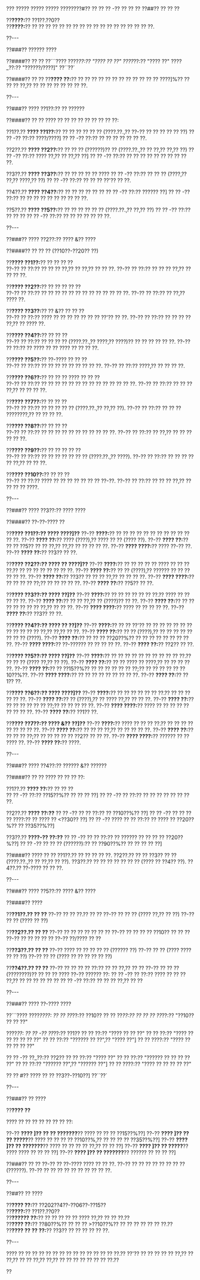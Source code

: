 ??? ????? ????? ????? ????????#?? ?? ?? ?? -?? ?? ?? ??
??##?? ?? ?? ??

??**????:**?? ??1??.??0??  
??**????:**?? ?? ?? ?? ?? ?? ?? ?? ?? ?? ?? ?? ?? ?? ?? ?? ?? ?? ??.

??---

??###?? ?????? ????

??####?? ?? ??
??```????
????_??:?? "???? ?? ??"
????_??:?? "???? ??"
????_??:?? "??????/????]"
??``??`

??####?? ?? ??
??**???? ??:**?? ?? ?? ?? ?? ?? ?? ?? ?? ?? ?? ?? ?? ????]%?? ?? ?? ?? ??,?? ?? ?? ?? ?? ?? ?? ?? ??.

??---

??###?? ???? ??1??:?? ?? ??????

??####?? ?? ??
???? ?? ?? ?? ?? ?? ?? ?? ?? ??:

??1??.?? **???? ??1??:**?? ?? ?? ?? ?? ?? ?? (????.??.,?? ??-?? ?? ?? ?? ?? ?? ??)
??  ?? -?? ??:?? ????/????]
??  ?? -?? ??:?? ?? ?? ?? ?? ?? ?? ??.

??2??.?? **???? ??2??:**?? ?? ?? ?? (??????)?? ?? (????.??.,?? ?? ??,?? ??,?? ??)
??  ?? -?? ??:?? ???? ??,?? ?? ??,?? ??]
??  ?? -?? ??:?? ?? ?? ?? ?? ?? ?? ?? ?? ?? ??.

??3??.?? **???? ??3??:**?? ?? ?? ?? ?? ?? ????
??  ?? -?? ??:?? ?? ?? ?? (????,?? ??,?? ????,?? ??)
??  ?? -?? ??:?? ?? ?? ?? ??'?? ?? ??.

??4??.?? **???? ??4??:**?? ?? ?? ?? ?? ?? ??
??  ?? -?? ??:?? ?????? ??]
??  ?? -?? ??:?? ?? ?? ?? ?? ?? ?? ?? ?? ?? ??.

??5??.?? **???? ??5??:**?? ?? ?? ?? ?? ?? ?? (????.??.,?? ??,?? ??)
??  ?? -?? ??:?? ?? ?? ??
??  ?? -?? ??:?? ?? ?? ?? ?? ?? ?? ??.

??---

??###?? ???? ??2??:?? ???? &?? ????

??####?? ?? ?? ?? (??10??-??20?? ??)

??**???? ??1??:**?? ?? ?? ?? ??  
??-?? ?? ??:?? ?? ?? ?? ??,?? ?? ??,?? ?? ?? ??.
??-?? ?? ??:?? ?? ?? ?? ??,?? ?? ?? ?? ??.

??**???? ??2??:**?? ?? ?? ?? ?? ??  
??-?? ?? ??:?? ?? ?? ?? ?? ?? ?? ?? ?? ?? ?? ?? ?? ??.
??-?? ?? ??:?? ?? ??,?? ???? ??.

??**???? ??3??:**?? ?? &?? ?? ?? ??  
??-?? ?? ??:?? ???? ?? ?? ?? ?? ?? ?? ?? ??'?? ?? ??.
??-?? ?? ??:?? ?? ?? ?? ?? ??,?? ?? ???? ??.

??**???? ??4??:**?? ?? ?? ??  
??-?? ?? ??:?? ?? ?? ?? ?? (????.??.,?? ????,?? ????)?? ?? ?? ?? ?? ?? ??.
??-?? ?? ??:?? ?? ???? ?? ?? ???? ?? ?? ?? ??.

??**???? ??5??:**?? ??-???? ?? ?? ??  
??-?? ?? ??:?? ?? ?? ?? ?? ?? ?? ?? ?? ??.
??-?? ?? ??:?? ????,?? ?? ?? ?? ??.

??**???? ??6??:**?? ?? ?? ?? ???? ?? ?? ??  
??-?? ?? ??:?? ?? ?? ?? ?? ?? ?? ?? ?? ?? ?? ?? ?? ?? ??.
??-?? ?? ??:?? ?? ?? ?? ??,?? ?? ?? ?? ??.

??**???? ??7??:**?? ?? ?? ??  
??-?? ?? ??:?? ?? ?? ?? ?? ?? (????.??.,?? ??,?? ??).
??-?? ?? ??:?? ?? ?? ?? ????????,?? ?? ?? ?? ??.

??**???? ??8??:**?? ?? ?? ??  
??-?? ?? ??:?? ?? ?? ?? ?? ?? ?? ?? ?? ?? ?? ??.
??-?? ?? ??:?? ?? ??,?? ?? ?? ?? ?? ?? ??.

??**???? ??9??:**?? ?? ?? ?? ?? ??  
??-?? ?? ??:?? ?? ?? ?? ?? ?? ?? ?? (????.??.,?? ????).
??-?? ?? ??:?? ?? ?? ?? ?? ?? ??,?? ?? ?? ??.

??**???? ??10??:**?? ?? ?? ??  
??-?? ?? ??:?? ???? ?? ?? ?? ?? ?? ?? ?? ??-??.
??-?? ?? ??:?? ?? ?? ?? ??,?? ?? ?? ?? ?? ????.

??---

??###?? ???? ??3??:?? ???? ????

??####?? ??-??-???? ??

??**???? ??1??:?? ???? ????]??**
??-?? **????:**?? ?? ?? ?? ?? ?? ?? ?? ?? ?? ?? ?? ?? ??.
??-?? **???? ??:**?? ???? (????),?? ???? ?? ?? (???? ??).
??-?? **???? ??:**?? ?? ?? ??5?? ?? ?? ??,?? ??,?? ?? ?? ?? ?? ??.
??-?? **???? ????:**?? ???? ??-?? ??.
??-?? **???? ??:**?? ??3?? ?? ??.

??**???? ??2??:?? ???? ?? ????]??**
??-?? **????:**?? ?? ?? ?? ?? ?? ???? ?? ?? ?? ??.?? ?? ?? ?? ?? ?? ?? ?? ??.
??-?? **???? ??:**?? ?? ?? (????),?? ?????? ?? ?? ?? ?? ?? ??.
??-?? **???? ??:**?? ??3?? ?? ?? ?? ??,?? ?? ?? ?? ??.
??-?? **???? ????:**?? ?? ?? ?? ?? ??;?? ?? ?? ?? ?? ??.
??-?? **???? ??:**?? ??5?? ?? ??.

??**???? ??3??:?? ???? ??]??**
??-?? **????:**?? ?? ?? ?? ?? ?? ?? ??.?? ???? ?? ?? ?? ?? ??.
??-?? **???? ??:**?? ?? ?? ??,?? ?? (????)?? ?? ??.
??-?? **???? ??:**?? ?? ?? ?? ?? ?? ?? ?? ??,?? ?? ?? ??.
??-?? **???? ????:**?? ???? ?? ?? ?? ?? ??.
??-?? **???? ??:**?? ??3?? ?? ??.

??**???? ??4??:?? ???? ?? ??]??**
??-?? **????:**?? ?? ?? ??'?? ?? ?? ?? ?? ?? ?? ?? ?? ?? ?? ?? ?? ??,?? ??,?? ?? ??.
??-?? **???? ??:**?? ?? ?? (????),?? ?? ?? ?? ?? ?? ?? ?? ?? (????).
??-?? **???? ??:**?? ?? ?? ?? ??20??%?? ?? ?? ?? ?? ?? ?? ?? ?? ??.
??-?? **???? ????:**?? ??-?????? ?? ?? ?? ?? ??.
??-?? **???? ??:**?? ??2?? ?? ??.

??**???? ??5??:?? ???? ??]??**
??-?? **????:**?? ?? ?? ?? ?? ?? ?? ?? ?? ?? ?? ??.?? ?? ?? ?? (???? ??,?? ?? ??).
??-?? **???? ??:**?? ?? ?? ???? ?? ????,?? ?? ?? ?? ?? ??.
??-?? **???? ??:**?? ?? ??15??%?? ?? ?? ?? ?? ?? ?? ??;?? ?? ?? ?? ?? ?? ??10??%??.
??-?? **???? ????:**?? ?? ?? ?? ?? ?? ?? ?? ?? ??.
??-?? **???? ??:**?? ??1?? ??.

??**???? ??6??:?? ???? ????]??**
??-?? **????:**?? ?? ?? ?? ?? ?? ?? ??.?? ?? ?? ?? ?? ?? ??.
??-?? **???? ??:**?? ?? (????),?? ?? ???? ??,?? ?? ?? ??.
??-?? **???? ??:**?? ?? ?? ?? ?? ?? ?? ??;?? ?? ?? ?? ?? ??.
??-?? **???? ????:**?? ???? ?? ?? ?? ?? ?? ?? ?? ?? ??.
??-?? **???? ??:**?? ??1?? ??.

??**???? ??7??:?? ???? &?? ??]??**
??-?? **????:**?? ???? ?? ?? ?? ??.?? ?? ?? ?? ?? ?? ?? ?? ?? ??.
??-?? **???? ??:**?? ?? ?? ?? ??,?? ?? ?? ?? ?? ??.
??-?? **???? ??:**?? ?? ?? ?? ??;?? ?? ?? ?? ?? ?? ??2?? ?? ?? ??.
??-?? **???? ????:**?? ?????? ?? ?? ???? ??.
??-?? **???? ??:**?? ????.

??---

??###?? ???? ??4??:?? ?????? &?? ??????

??####?? ?? ??
???? ?? ?? ?? ??:

??1??.?? **???? ??:**?? ?? ?? ??  
??  ?? -?? ??:?? ??15??%?? ?? ?? ?? ??]
??  ?? -?? ?? ??:?? ?? ?? ?? ?? ?? ?? ?? ??.

??2??.?? **???? ??:??**
??  ?? -?? ?? ?? ??:?? ?? ??10??%?? ??]
??  ?? -?? ?? ?? ?? ?? ????:?? ?? ???? ?? <??30?? ??]
??  ?? -?? ???? ?? ?? ??:?? ?? ???? ?? ??20??%?? ?? ??35??%??]

??3??.?? **????-?? ??:??**
??  ?? -?? ?? ?? ??:?? ?? ?????? ?? ?? ?? ?? ??20??%??]
??  ?? -?? ?? ?? ?? (??????):?? ?? ??90??%?? ?? ?? ?? ?? ??]

??####?? ???? ?? ??
??1??.?? ?? ?? ?? ?? ??.
??2??.?? ?? ?? ??3?? ?? ?? (????.??.,?? ?? ??,?? ?? ??).
??3??.?? ?? ?? ?? ?? ?? ?? ?? (???? ?? ??4?? ??).
??4??.?? ??-???? ?? ?? ??.

??---

??###?? ???? ??5??:?? ???? &?? ????

??####?? ????

??**??1??.?? ?? ??**
??-?? ?? ?? ??.?? ?? ??
??-?? ?? ?? ?? (???? ??,?? ?? ??)
??-?? ?? ?? (???? ?? ??)

??**??2??.?? ?? ??**
??-?? ?? ?? ?? ?? ?? ?? ??
??-?? ?? ?? ?? ?? ??10?? ?? ?? ??
??-?? ?? ?? ?? ?? ??
??-?? ??/???? ?? ??

??**??3??.?? ?? ??**
??-?? ???? ?? ?? ?? ?? ?? (?????? ??)
??-?? ?? ?? (???? ???? ?? ?? ??)
??-?? ?? ?? (???? ?? ?? ?? ?? ?? ??)

??**??4??.?? ?? ??**
??-?? ?? ?? ?? ?? ??:?? ?? ?? ??,?? ?? ??
??-?? ?? ?? ?? (????????)?? ?? ?? ?? ????
??-?? ?????? ??:
?? ?? -?? ?? ??:?? ???? ?? ?? ?? ??,?? ?? ?? ?? ?? ?? ??
?? ?? -?? ??:?? ?? ?? ?? ??,?? ?? ??

??---

??###?? ???? ??-???? ????

??```????
????_????:
?? ?? ??_??:?? ??10??
?? ?? ??_??:?? ??
?? ?? ??_??:?? "??10?? ?? ?? ??"

????_??:
?? ?? -?? ??_??:?? ??1??
??   ?? ??:?? "???? ?? ?? ??"
??   ?? ??:?? "???? ?? ?? ?? ?? ?? ??"
??   ?? ??:?? "?????? ?? ??",?? "???? ??"]
??   ?? ????:?? "???? ?? ?? ?? ?? ??"

?? ?? -?? ??_??:?? ??2??
??   ?? ??:?? "???? ??"
??   ?? ??:?? "?????? ?? ?? ?? ?? ??"
??   ?? ??:?? "?????? ??",?? "?????? ??"]
??   ?? ????:?? "???? ?? ?? ?? ?? ??"

?? ?? #?? ???? ?? ?? ??3??-??10??]
??``??`

??---

??###?? ?? ????

??**???? ??**

???? ?? ?? ?? ?? ?? ?? ?? ??:

??-?? **???? ]?? ?? ?? ???????**?? ???? ?? ?? ?? ??15??%??]
??-?? **???? ]?? ?? ?? ?????**?? ???? ?? ?? ?? ?? ??10??%,?? ?? ?? ?? ?? ??35??%??]
??-?? **???? ]?? ?? ???????**?? ???? ?? ?? ?? ?? ??,?? ?? ?? ??]
??-?? **???? ]?? ?? ?????**?? ???? ???? ?? ?? ?? ??]
??-?? **???? ]?? ?? ???????**?? ?????? ?? ?? ?? ??]

??###?? ?? ??
??-?? ?? ??-???? ???? ?? ?? ??.
??-?? ?? ?? ?? ?? ?? ?? ?? ?? (??????).
??-?? ?? ?? ?? ?? ?? ?? ?? ?? ?? ??.

??---

??##?? ?? ????

??**???? ??:**?? ??202??4??-??06??-??15??  
??**????:**?? ??1??.??0??  
??**?????? ??:**?? ?? ?? ?? ?? ?? ???? ??,?? ?? ?? ??.??  
??**???? ??:**?? ??80??%?? ?? ?? ?? >??10??%?? ?? ?? ?? ?? ?? ?? ??.??  
??**???? ?? ?? ??:**?? ??3?? ?? ?? ?? ?? ?? ??.

??---

???? ?? ?? ?? ?? ?? ?? ?? ?? ?? ?? ?? ?? ?? ?? ??.?? ??'?? ?? ?? ?? ?? ?? ??,?? ?? ??,?? ?? ?? ??,?? ??,?? ?? ?? ?? ?? ?? ?? ?? ??.??

??